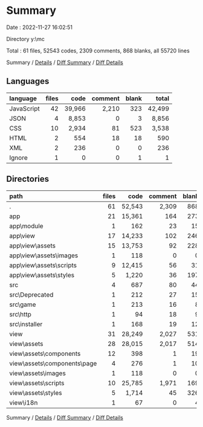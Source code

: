 # Summary

Date : 2022-11-27 16:02:51

Directory y:\\mc

Total : 61 files,  52543 codes, 2309 comments, 868 blanks, all 55720 lines

Summary / [Details](details.md) / [Diff Summary](diff.md) / [Diff Details](diff-details.md)

## Languages
| language | files | code | comment | blank | total |
| :--- | ---: | ---: | ---: | ---: | ---: |
| JavaScript | 42 | 39,966 | 2,210 | 323 | 42,499 |
| JSON | 4 | 8,853 | 0 | 3 | 8,856 |
| CSS | 10 | 2,934 | 81 | 523 | 3,538 |
| HTML | 2 | 554 | 18 | 18 | 590 |
| XML | 2 | 236 | 0 | 0 | 236 |
| Ignore | 1 | 0 | 0 | 1 | 1 |

## Directories
| path | files | code | comment | blank | total |
| :--- | ---: | ---: | ---: | ---: | ---: |
| . | 61 | 52,543 | 2,309 | 868 | 55,720 |
| app | 21 | 15,361 | 164 | 273 | 15,798 |
| app\\module | 1 | 162 | 23 | 15 | 200 |
| app\\view | 17 | 14,233 | 102 | 246 | 14,581 |
| app\\view\\assets | 15 | 13,753 | 92 | 228 | 14,073 |
| app\\view\\assets\\images | 1 | 118 | 0 | 0 | 118 |
| app\\view\\assets\\scripts | 9 | 12,415 | 56 | 31 | 12,502 |
| app\\view\\assets\\styles | 5 | 1,220 | 36 | 197 | 1,453 |
| src | 4 | 687 | 80 | 44 | 811 |
| src\\Deprecated | 1 | 212 | 27 | 15 | 254 |
| src\\game | 1 | 213 | 16 | 8 | 237 |
| src\\http | 1 | 94 | 18 | 9 | 121 |
| src\\installer | 1 | 168 | 19 | 12 | 199 |
| view | 31 | 28,249 | 2,027 | 531 | 30,807 |
| view\\assets | 28 | 28,015 | 2,017 | 514 | 30,546 |
| view\\assets\\components | 12 | 398 | 1 | 19 | 418 |
| view\\assets\\components\\page | 4 | 276 | 1 | 10 | 287 |
| view\\assets\\images | 1 | 118 | 0 | 0 | 118 |
| view\\assets\\scripts | 10 | 25,785 | 1,971 | 169 | 27,925 |
| view\\assets\\styles | 5 | 1,714 | 45 | 326 | 2,085 |
| view\\i18n | 1 | 67 | 0 | 4 | 71 |

Summary / [Details](details.md) / [Diff Summary](diff.md) / [Diff Details](diff-details.md)
